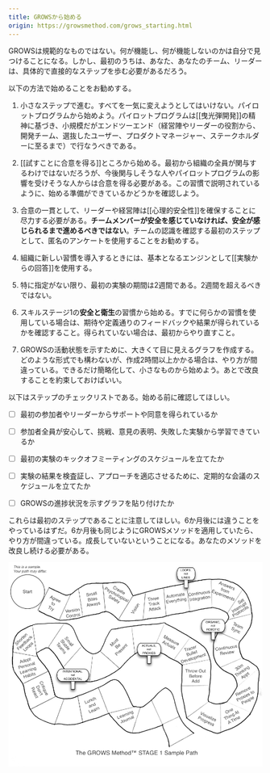 ```yaml
---
title: GROWSから始める
origin: https://growsmethod.com/grows_starting.html
---
```


<!-- Ultimately, GROWS is not prescriptive; at the higher levels, you will discover for yourself what works, and what does not. But in the beginning, you, your team and leaders need more concrete, direct steps to take. -->

GROWSは規範的なものではない。何が機能し、何が機能しないのかは自分で見つけることになる。しかし、最初のうちは、あなた、あなたのチーム、リーダーは、具体的で直接的なステップを歩む必要があるだろう。

<!-- Here’s how we recommend you begin: -->
以下の方法で始めることをお勧めする。

<!-- Take small steps. Do not try and change everything, all at once, overnight. Start with a pilot program. In the spirit of Tracer Bullet Development your pilot will be small, but will go from end to end: from executive/leadership roles through the development team and on to select users, product managers, and other stakeholders. -->
1. 小さなステップで進む。すべてを一気に変えようとしてはいけない。パイロットプログラムから始めよう。パイロットプログラムは[[曳光弾開発]]の精神に基づき、小規模だがエンドツーエンド（経営陣やリーダーの役割から、開発チーム、選抜したユーザー、プロダクトマネージャー、ステークホルダーに至るまで）で行なうべきである。
<!-- Begin with Agree To Try.  Although everyone in the organization will not be involved at first, you need to get agreement from the participants who will be involved in and affected by your pilot.  Make sure you’re ready to begin, as described in this habit. -->
2. [[試すことに合意を得る]]ところから始める。最初から組織の全員が関与するわけではないだろうが、今後関与しそうな人やパイロットプログラムの影響を受けそうな人からは合意を得る必要がある。この習慣で説明されているように、始める準備ができているかどうかを確認しよう。
<!-- As part of agreeing to try, leaders and executives must commit to establish Psychological Safety. If team members don’t feel safe, do not proceed until they do. We recommend using anonymous surveys as a first step in evaluating team’s perceptions. -->
3. 合意の一貫として、リーダーや経営陣は[[心理的安全性]]を確保することに尽力する必要がある。**チームメンバーが安全を感じていなければ、安全が感じられるまで進めるべきではない**。チームの認識を確認する最初のステップとして、匿名のアンケートを使用することをお勧めする。
<!-- Use Answers from Experiments as the fundamental engine to introduce new habits into your organization. -->
4. 組織に新しい習慣を導入するときには、基本となるエンジンとして[[実験からの回答]]を使用する。
<!-- Unless otherwise specified, the default duration for your first experiment is two weeks and should not be longer than two weeks. -->
5. 特に指定がない限り、最初の実験の期間は2週間である。2週間を超えるべきではない。
<!-- Start with the habits in Stage 1, Safety & Hygiene. If you are already using a habit, make sure that you’re getting the feedback and results as expected and defined by the habit before proceeding. If not, start over. -->
6. スキルステージ1の**安全と衛生**の習慣から始める。すでに何らかの習慣を使用している場合は、期待や定義通りのフィードバックや結果が得られているかを確認すること。得られていない場合は、最初からやり直すこと。
<!-- 7. Create a big, visible chart showing the state of your GROWS initiative. -->
7. GROWSの活動状態を示すために、大きくて目に見えるグラフを作成する。どのような形式でも構わないが、作成2時間以上かかる場合は、やり方が間違っている。できるだけ簡略化して、小さなものから始めよう。あとで改良することを約束しておけばいい。

<!-- Whichever chart format you choose, if it takes you longer than two hours to create it, you are doing it wrong. If that happens, simplify it, scale it back, and promise to improve it later. -->

<!-- Here’s a checklist of steps. Review it before you begin: -->
以下はステップのチェックリストである。始める前に確認してほしい。


<!-- Get support and agreement to try from first participants and leadership -->
- [ ] 最初の参加者やリーダーからサポートや同意を得られているか
<!-- Make sure everyone involved feels comfortable in trying, expressing opinions, and learning from failed experiments -->
- [ ] 参加者全員が安心して、挑戦、意見の表明、失敗した実験から学習できているか
<!-- Schedule a kickoff meeting for your first experiment -->
- [ ] 最初の実験のキックオフミーティングのスケジュールを立てたか
<!-- Schedule a recurring meeting to inspect the results of your experiments and adapt your approach -->
- [ ] 実験の結果を検査証し、アプローチを適応させるために、定期的な会議のスケジュールを立てたか
<!-- Post your GROWS progress chart -->
- [ ] GROWSの進捗状況を示すグラフを貼り付けたか

<!-- Note that these are just the beginning steps. You’ll be doing things differently in six months. If you’re not—if you are still applying the GROWS method in the same way after six months—then you are doing it wrong. You’re not growing. You need to keep improving your methods. -->

これらは最初のステップであることに注意してほしい。6か月後には違うことをやっているはずだ。6か月後も同じようにGROWSメソッドを適用していたら、やり方が間違っている。成長していないということになる。あなたのメソッドを改良し続ける必要がある。

![](/images/Stage1Path.png)
